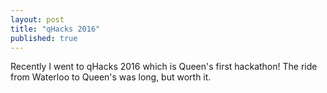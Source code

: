 ```yaml
---
layout: post
title: "qHacks 2016"
published: true
---
```


Recently I went to qHacks 2016 which is Queen's first hackathon! The ride from Waterloo to Queen's was long, but worth it. 
